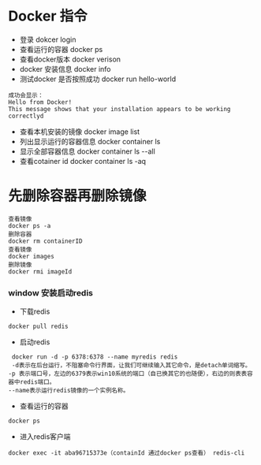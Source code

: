 # Docker 指令
- 登录  dokcer login
- 查看运行的容器 docker ps
- 查看docker版本 docker verison
- docker 安装信息 docker info
- 测试docker 是否按照成功 docker run hello-world
~~~
成功会显示：
Hello from Docker!
This message shows that your installation appears to be working correctlyd
~~~
- 查看本机安装的镜像 docker image list
- 列出显示运行的容器信息  docker container ls 
- 显示全部容器信息 docker container ls --all
- 查看cotainer id docker container ls -aq


# 先删除容器再删除镜像
~~~~
查看镜像
docker ps -a
删除容器
docker rm containerID
查看镜像
docker images
删除镜像
docker rmi imageId
~~~~
### window 安装启动redis
- 下载redis
~~~
docker pull redis
~~~
- 启动redis
~~~
 docker run -d -p 6378:6378 --name myredis redis
 -d表示在后台运行，不阻塞命令行界面，让我们可继续输入其它命令，是detach单词缩写。
-p 表示端口号，左边的6379表示win10系统的端口（自已换其它的也随便），右边的则表表容器中redis端口。
--name表示运行redis镜像的一个实例名称。
~~~
- 查看运行的容器
~~~
docker ps
~~~
- 进入redis客户端
~~~
docker exec -it aba96715373e（containId 通过docker ps查看） redis-cli
~~~
